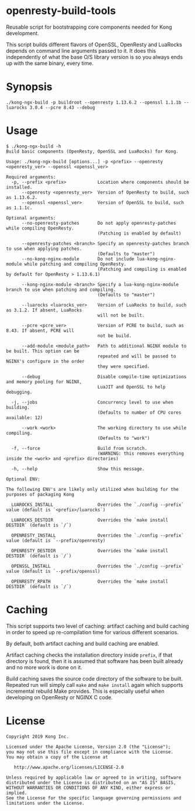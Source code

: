 # openresty-build-tools

Reusable script for bootstrapping core components needed for Kong development.

This script builds different flavors of OpenSSL, OpenResty and LuaRocks depends on command
line arguments passed to it. It does this independently of what the base O/S library version
is so you always ends up with the same binary, every time.

# Synopsis
```
./kong-ngx-build -p buildroot --openresty 1.13.6.2 --openssl 1.1.1b --luarocks 3.0.4 --pcre 8.43 --debug
```

# Usage
```
$ ./kong-ngx-build -h
Build basic components (OpenResty, OpenSSL and LuaRocks) for Kong.

Usage: ./kong-ngx-build [options...] -p <prefix> --openresty <openresty_ver> --openssl <openssl_ver>

Required arguments:
  -p, --prefix <prefix>            Location where components should be installed.
      --openresty <openresty_ver>  Version of OpenResty to build, such as 1.13.6.2.
      --openssl <openssl_ver>      Version of OpenSSL to build, such as 1.1.1c.

Optional arguments:
      --no-openresty-patches       Do not apply openresty-patches while compiling OpenResty.
                                   (Patching is enabled by default)

      --openresty-patches <branch> Specify an openresty-patches branch to use when applying patches.
                                   (Defaults to "master")
      --no-kong-nginx-module       Do not include lua-kong-nginx-module while patching and compiling OpenResty.
                                   (Patching and compiling is enabled by default for OpenResty > 1.13.6.1)

      --kong-nginx-module <branch> Specify a lua-kong-nginx-module branch to use when patching and compiling.
                                   (Defaults to "master")

      --luarocks <luarocks_ver>    Version of LuaRocks to build, such as 3.1.2. If absent, LuaRocks
                                   will not be built.

      --pcre <pcre_ver>            Version of PCRE to build, such as 8.43. If absent, PCRE will
                                   not be build.

      --add-module <module_path>   Path to additional NGINX module to be built. This option can be
                                   repeated and will be passed to NGINX's configure in the order
                                   they were specified.

      --debug                      Disable compile-time optimizations and memory pooling for NGINX,
                                   LuaJIT and OpenSSL to help debugging.

  -j, --jobs                       Concurrency level to use when building.
                                   (Defaults to number of CPU cores available: 12)

      --work <work>                The working directory to use while compiling.
                                   (Defaults to "work")

  -f, --force                      Build from scratch.
                                   (WARNING: this removes everything inside the <work> and <prefix> directories)

  -h, --help                       Show this message.

Optional ENV:

The following ENV's are likely only utilized when building for the purposes of packaging Kong

  LUAROCKS_INSTALL                 Overrides the `./config --prefix` value (default is `<prefix>/luarocks`)

  LUAROCKS_DESTDIR                 Overrides the `make install DESTDIR` (default is `/`)

  OPENRESTY_INSTALL                Overrides the `./config --prefix` value (default is `--prefix/openresty)

  OPENRESTY_DESTDIR                Overrides the `make install DESTDIR` (default is `/`)

  OPENSSL_INSTALL                  Overrides the `./config --prefix` value (default is `--prefix/openssl)

  OPENRESTY_RPATH                  Overrides the `make install DESTDIR` (default is `/`)

```

# Caching
This script supports two level of caching: artifact caching and build caching
in order to speed up re-compilation time for various different scenarios.

By default, both artifact caching and build caching are enabled.

Artifact caching checks the installation directory inside `prefix`, if that
directory is found, then it is assumed that software has been built already
and no more work is done on it.

Build caching saves the source code directory of the software to be built.
Repeated run will simply call `make` and `make install` again which supports
incremental rebuild Make provides. This is especially useful when developing
on OpenResty or NGINX C code.

# License

```
Copyright 2019 Kong Inc.

Licensed under the Apache License, Version 2.0 (the "License");
you may not use this file except in compliance with the License.
You may obtain a copy of the License at

   http://www.apache.org/licenses/LICENSE-2.0

Unless required by applicable law or agreed to in writing, software
distributed under the License is distributed on an "AS IS" BASIS,
WITHOUT WARRANTIES OR CONDITIONS OF ANY KIND, either express or implied.
See the License for the specific language governing permissions and
limitations under the License.
```
